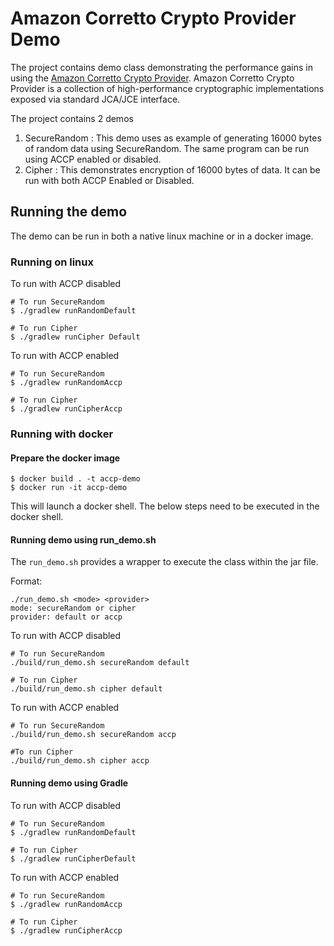 # Amazon Corretto Crypto Provider Demo

The project contains demo class demonstrating the performance gains in using the 
[Amazon Corretto Crypto Provider](https://github.com/corretto/amazon-corretto-crypto-provider). Amazon Corretto Crypto
Provider is a collection of high-performance cryptographic implementations exposed via standard JCA/JCE interface. 

The project contains 2 demos 

1. SecureRandom : This demo uses as example of generating 16000 bytes of random data using SecureRandom. The same 
program can be run using ACCP enabled or disabled.
1. Cipher : This demonstrates encryption of 16000 bytes of data. It can be run with both ACCP Enabled or Disabled.  

## Running the demo

The demo can be run in both a native linux machine or in a docker image. 

### Running on linux 

To run with ACCP disabled
```
# To run SecureRandom
$ ./gradlew runRandomDefault

# To run Cipher
$ ./gradlew runCipher Default
```

To run with ACCP enabled 
```
# To run SecureRandom
$ ./gradlew runRandomAccp

# To run Cipher
$ ./gradlew runCipherAccp
```

### Running with docker

#### Prepare the docker image

```
$ docker build . -t accp-demo
$ docker run -it accp-demo
```
This will launch a docker shell. The below steps need to be executed in the docker shell. 

#### Running demo using run_demo.sh

The `run_demo.sh` provides a wrapper to execute the class within the jar file.

Format: 
```
./run_demo.sh <mode> <provider>
mode: secureRandom or cipher
provider: default or accp
```

To run with ACCP disabled
```
# To run SecureRandom
./build/run_demo.sh secureRandom default

# To run Cipher
./build/run_demo.sh cipher default
```

To run with ACCP enabled

```
# To run SecureRandom
./build/run_demo.sh secureRandom accp

#To run Cipher
./build/run_demo.sh cipher accp
```

#### Running demo using Gradle

To run with ACCP disabled 

```
# To run SecureRandom
$ ./gradlew runRandomDefault

# To run Cipher
$ ./gradlew runCipherDefault
```

To run with ACCP enabled

```
# To run SecureRandom
$ ./gradlew runRandomAccp

# To run Cipher
$ ./gradlew runCipherAccp


```
